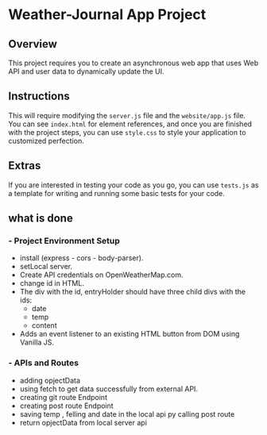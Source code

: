 # Weather-Journal App Project

## Overview
This project requires you to create an asynchronous web app that uses Web API and user data to dynamically update the UI. 

## Instructions
This will require modifying the `server.js` file and the `website/app.js` file. You can see `index.html` for element references, and once you are finished with the project steps, you can use `style.css` to style your application to customized perfection.

## Extras
If you are interested in testing your code as you go, you can use `tests.js` as a template for writing and running some basic tests for your code.

## what is done 

### - Project Environment Setup
- install (express - cors - body-parser).
- setLocal server.
- Create API credentials on OpenWeatherMap.com.
- change id in HTML.
- The div with the id, entryHolder should have three child divs with the ids:
    - date
    - temp
    - content
- Adds an event listener to an existing HTML button from DOM using Vanilla JS.

### - APIs and Routes
- adding opjectData 
- using fetch to get data successfully from external API.
- creating git route Endpoint
- creating post route Endpoint 
- saving temp , felling and date in the local api py calling post route
- return opjectData from local server api


